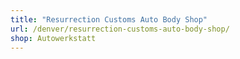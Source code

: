 ```yaml
---
title: "Resurrection Customs Auto Body Shop"
url: /denver/resurrection-customs-auto-body-shop/
shop: Autowerkstatt
---
```

